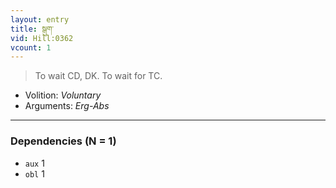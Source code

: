 ```yaml
---
layout: entry
title: སྒུག་
vid: Hill:0362
vcount: 1
---
```

> To wait CD, DK\. To wait for TC\.

* Volition: _Voluntary_
* Arguments: _Erg-Abs_

---

### Dependencies (N = 1)
* `aux` 1
* `obl` 1
